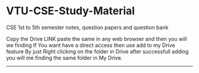 # VTU-CSE-Study-Material
CSE 1st to 5th semester notes, question papers and question bank



Copy the Drive LINK
paste the same in any web browser 
and then you will we finding <Study Material>
  If You want have a direct access then use add to my Drive feature 
  By just Right clicking on the folder in Drive 
  after successfull adding you will me finding the same folder in My Drive.
   
   -------------------------------------------------------------------------------
